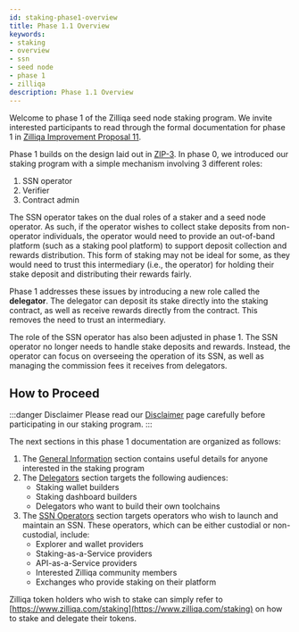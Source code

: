 ```yaml
---
id: staking-phase1-overview
title: Phase 1.1 Overview
keywords: 
- staking
- overview
- ssn
- seed node
- phase 1
- zilliqa	
description: Phase 1.1 Overview
---
```


Welcome to phase 1 of the Zilliqa seed node staking program. We invite interested participants to read through the formal documentation for phase 1 in [Zilliqa Improvement Proposal 11](https://github.com/Zilliqa/ZIP/blob/master/zips/zip-11.md).

Phase 1 builds on the design laid out in [ZIP-3](https://github.com/Zilliqa/ZIP/blob/master/zips/zip-3.md). In phase 0, we introduced our staking program with a simple mechanism involving 3 different roles:

1. SSN operator
1. Verifier
1. Contract admin

The SSN operator takes on the dual roles of a staker and a seed node operator. As such, if the operator wishes to collect stake deposits from non-operator individuals, the operator would need to provide an out-of-band platform (such as a staking pool platform) to support deposit collection and rewards distribution. This form of staking may not be ideal for some, as they would need to trust this intermediary (i.e., the operator) for holding their stake deposit and distributing their rewards fairly.

Phase 1 addresses these issues by introducing a new role called the **delegator**. The delegator can deposit its stake directly into the staking contract, as well as receive rewards directly from the contract. This removes the need to trust an intermediary.

The role of the SSN operator has also been adjusted in phase 1. The SSN operator no longer needs to handle stake deposits and rewards. Instead, the operator can focus on overseeing the operation of its SSN, as well as managing the commission fees it receives from delegators.

## How to Proceed

:::danger Disclaimer
Please read our [Disclaimer](../staking-disclaimer) page carefully before participating in our staking program.
:::

The next sections in this phase 1 documentation are organized as follows:

1. The [General Information](staking-general-information) section contains useful details for anyone interested in the staking program
1. The [Delegators](delegator/staking-delegator-overview) section targets the following audiences:
   - Staking wallet builders
   - Staking dashboard builders
   - Delegators who want to build their own toolchains
1. The [SSN Operators](ssn-operator/staking-ssn-before-you-start) section targets operators who wish to launch and maintain an SSN. These operators, which can be either custodial or non-custodial, include:
   - Explorer and wallet providers
   - Staking-as-a-Service providers
   - API-as-a-Service providers
   - Interested Zilliqa community members
   - Exchanges who provide staking on their platform

Zilliqa token holders who wish to stake can simply refer to [https://www.zilliqa.com/staking](https://www.zilliqa.com/staking) on how to stake and delegate their tokens.